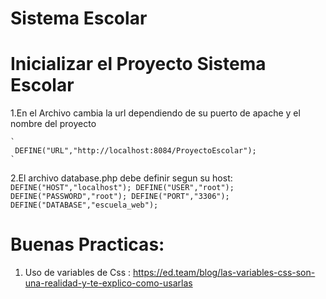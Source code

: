 # Sistema Escolar

# Inicializar el Proyecto Sistema Escolar

 1.En el Archivo cambia la url dependiendo de su puerto de apache y el nombre del proyecto

	`
	 DEFINE("URL","http://localhost:8084/ProyectoEscolar");
	`
2.El archivo database.php debe definir segun su host:
	`
	    DEFINE("HOST","localhost");
	    DEFINE("USER","root");
	    DEFINE("PASSWORD","root");
	    DEFINE("PORT","3306");
	    DEFINE("DATABASE","escuela_web");
	`

# Buenas Practicas:

1. Uso de variables de Css : https://ed.team/blog/las-variables-css-son-una-realidad-y-te-explico-como-usarlas

